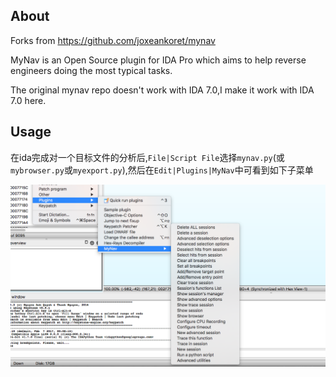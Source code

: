 ## About

Forks from https://github.com/joxeankoret/mynav

MyNav is an Open Source plugin for IDA Pro which aims to help reverse engineers doing the most typical tasks.

The original mynav repo doesn't work with IDA 7.0,I make it work with IDA 7.0 here.

## Usage

在ida完成对一个目标文件的分析后,`File|Script File`选择`mynav.py`(或`mybrowser.py`或`myexport.py`),然后在`Edit|Plugins|MyNav`中可看到如下子菜单

![mynav][1]

[1]: https://raw.githubusercontent.com/3xp10it/pic/master/mynav.png
